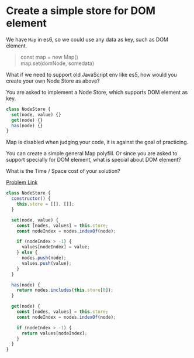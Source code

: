 # Create a simple store for DOM element

We have `Map` in es6, so we could use any data as key, such as DOM element.

> const map = new Map()<br>
> map.set(domNode, somedata)

What if we need to support old JavaScript env like es5, how would you create your own Node Store as above?

You are asked to implement a Node Store, which supports DOM element as key.

```js
class NodeStore {
  set(node, value) {}
  get(node) {}
  has(node) {}
}
```

Map is disabled when judging your code, it is against the goal of practicing.

You can create a simple general Map polyfill. Or since you are asked to support specially for DOM element, what is special about DOM element?

What is the Time / Space cost of your solution?

[Problem Link](https://bigfrontend.dev/problem/create-a-simple-store-for-DOM-node)

```js
class NodeStore {
  constructor() {
    this.store = [[], []];
  }

  set(node, value) {
    const [nodes, values] = this.store;
    const nodeIndex = nodes.indexOf(node);

    if (nodeIndex > -1) {
      values[nodeIndex] = value;
    } else {
      nodes.push(node);
      values.push(value);
    }
  }

  has(node) {
    return nodes.includes(this.store[0]);
  }

  get(node) {
    const [nodes, values] = this.store;
    const nodeIndex = nodes.indexOf(node);

    if (nodeIndex > -1) {
      return values[nodeIndex];
    }
  }
}
```
